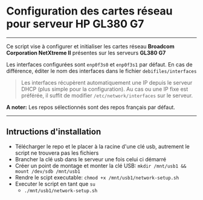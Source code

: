 # Configuration des cartes réseau pour serveur HP GL380 G7
----
Ce script vise à configurer et initialiser les cartes réseau **Broadcom Corporation NetXtreme II** présentes sur les serveurs **GL380 G7**

Les interfaces configurées sont `enp0f3s0` et `enp0f3s1` par défaut. En cas de différence, éditer le nom des interfaces dans le fichier `debifiles/interfaces`
>Les interfaces récupèrent automatiquement une IP depuis le serveur DHCP (plus simple pour la configuration). Au cas ou une IP fixe est préférée, il suffit de modifier `/etc/network/interfaces` sur le serveur.

**A noter:** Les repos sélectionnés sont des repos français par défaut.

---
## Intructions d'installation
* Télécharger le repo et le placer à la racine d'une clé usb, autrement le script ne trouvera pas les fichiers
* Brancher la clé usb dans le serveur une fois celui ci démarré
* Créer un point de montage et monter la clé USB: `mkdir /mnt/usb1 && mount /dev/sdb /mnt/usb1`
* Rendre le scipt executable: `chmod +x /mnt/usb1/network-setup.sh`
* Executer le script en tant que `su`
    * `./mnt/usb1/network-setup.sh`